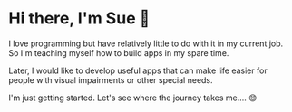 # Hi there, I'm Sue 👋 

I love programming but have relatively little to do with it in my current job.
So I'm teaching myself how to build apps in my spare time.

Later, I would like to develop useful apps that can make life easier for people with visual impairments or other special needs.

I'm just getting started. Let's see where the journey takes me.... 😊
